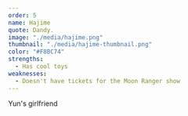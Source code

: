 ```yaml
---
order: 5
name: Hajime
quote: Dandy.
image: "./media/hajime.png"
thumbnail: "./media/hajime-thumbnail.png"
color: "#F8BC74"
strengths:
  - Has cool toys
weaknesses:
  - Doesn't have tickets for the Moon Ranger show
---
```


Yun's girlfriend
